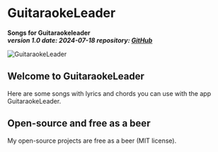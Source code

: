 # GuitaraokeLeader

**Songs for Guitaraokeleader**  
***version 1.0 date: 2024-07-18 repository: [GitHub](https://github.com/GuitaraokeLeader/Songs)***  

 ![GuitaraokeLeader](https://bestia.dev/webpage_hit_counter/get_svg_image/1560526921.svg)

## Welcome to GuitaraokeLeader

Here are some songs with lyrics and chords you can use with the app GuitaraokeLeader.

## Open-source and free as a beer

My open-source projects are free as a beer (MIT license).
